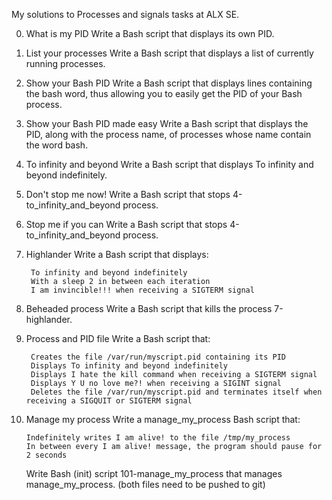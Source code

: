 My solutions to Processes and signals tasks at ALX SE.


0. What is my PID 
	Write a Bash script that displays its own PID.


1. List your processes
	Write a Bash script that displays a list of currently running processes.


2. Show your Bash PID
	Write a Bash script that displays lines containing the bash word, thus allowing you to easily get the PID of your Bash process.


3. Show your Bash PID made easy 
	Write a Bash script that displays the PID, along with the process name, of processes whose name contain the word bash.


4. To infinity and beyond 
	Write a Bash script that displays To infinity and beyond indefinitely.


5. Don't stop me now! 
	Write a Bash script that stops 4-to_infinity_and_beyond process.


6. Stop me if you can
	Write a Bash script that stops 4-to_infinity_and_beyond process.


7. Highlander 
	Write a Bash script that displays:

	    To infinity and beyond indefinitely
	    With a sleep 2 in between each iteration
	    I am invincible!!! when receiving a SIGTERM signal


8. Beheaded process 
	Write a Bash script that kills the process 7-highlander.


9. Process and PID file 
	Write a Bash script that:

	    Creates the file /var/run/myscript.pid containing its PID
	    Displays To infinity and beyond indefinitely
	    Displays I hate the kill command when receiving a SIGTERM signal
	    Displays Y U no love me?! when receiving a SIGINT signal
	    Deletes the file /var/run/myscript.pid and terminates itself when receiving a SIGQUIT or SIGTERM signal


10. Manage my process
	Write a manage_my_process Bash script that:

	    Indefinitely writes I am alive! to the file /tmp/my_process
	    In between every I am alive! message, the program should pause for 2 seconds

	Write Bash (init) script 101-manage_my_process that manages manage_my_process. (both files need to be pushed to git)
